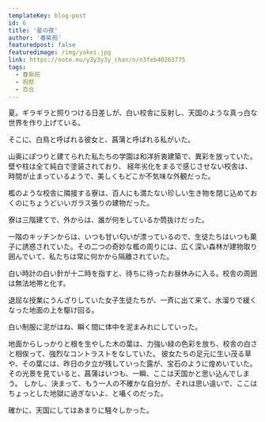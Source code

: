 ```yaml
---
templateKey: blog-post
id: 6
title: '星の夜'
author: '春紫苑'
featuredpost: false
featuredimage: /img/yakei.jpg
link: https://note.mu/y3y3y3y_chan/n/n3feb402b3775
tags:
  - 春紫苑
  - 祝祭
  - 百合
---
```

夏。ギラギラと照りつける日差しが、白い校舎に反射し、天国のような真っ白な世界を作り上げている。

そこに、白鳥と呼ばれる彼女と、菖蒲と呼ばれる私がいた。



山奥にぽつりと建てられた私たちの学園は和洋折衷建築で、異彩を放っていた。壁や柱は全て純白で塗装されており、
経年劣化をまるで感じさせない校舎は、時間が止まっているようで、美しくもどこか不気味な外観だった。

檻のような校舎に隣接する寮は、百人にも満たない珍しい生き物を閉じ込めておくのにちょうどいいガラス張りの建物だった。

寮は三階建てで、外からは、誰が何をしているか筒抜けだった。

一階のキッチンからは、いつも甘い匂いが漂っているので、生徒たちはいつも菓子に誘惑されていた。その二つの奇妙な檻の周りには、広く深い森林が建物取り囲んでいて、私たちは常に何かから隔離されていた。

白い時計の白い針が十二時を指すと、待ちに待ったお昼休みに入る。校舎の周囲は無法地帯と化す。

退屈な授業にうんざりしていた女子生徒たちが、一斉に出て来て、水溜りで緩くなった地面の上を駆け回る。

白い制服に泥がはね、瞬く間に体中を泥まみれにしていった。

地面からしっかりと根を生やした木の葉は、力強い緑の色彩を放ち、校舎の白さと相俟って、強烈なコントラストをなしていた。
彼女たちの足元に生い茂る草や、その葉には、昨日の夕立が残していった露が、宝石のように煌めいていた。
その光景を見ていると、菖蒲はいつも、一瞬、ここは天国かと思い込んでしまう。
しかし、決まって、もう一人の不確かな自分が、それは思い違いで、ここはちょっとした地獄に過ぎないよ、と囁くのだった。

確かに、天国にしてはあまりに騒々しかった。
